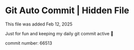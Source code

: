 # Git Auto Commit | Hidden File

This file was added Feb 12, 2025

Just for fun and keeping my daily git commit active 🤪

commit number: 66513
